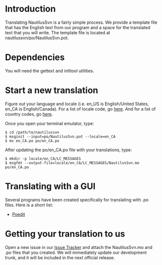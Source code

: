 # Introduction #

Translating NautilusSvn is a fairly simple process.  We provide a template file that has the English text from our program and a space for the translated text that you will write.  The template file is located at nautilussvn/po/NautilusSvn.pot.

# Dependencies #

You will need the gettext and intltool utilities.

# Start a new translation #

Figure out your language and locale (i.e. en\_US is English/United States, en\_CA is English/Canada).  For a list of locale code, go [here](http://www.loc.gov/standards/iso639-2/php/code_list.php).  And for a list of country codes, go [here](http://www.iso.org/iso/country_codes/iso_3166_code_lists/english_country_names_and_code_elements.htm).

Once you open your terminal emulator, type:
```
$ cd /path/to/nautilussvn
$ msginit --input=po/NautilusSvn.pot --locale=en_CA
$ mv en_CA.po po/en_CA.po
```

After updating the po/en\_CA.po file with your translations, type:
```
$ mkdir -p locale/en_CA/LC_MESSAGES
$ msgfmt --output-file=locale/en_CA/LC_MESSAGES/NautilusSvn.mo po/en_CA.po
```

# Translating with a GUI #

Several programs have been created specifically for translating with .po files.  Here is a short list:

  * [Poedit](http://www.poedit.net/)

# Getting your translation to us #

Open a new issue in our [Issue Tracker](http://code.google.com/p/nautilussvn/wiki/Issues?tm=3) and attach the NautilusSvn.mo and .po files that you created.  We will immediately update our development trunk, and it will be included in the next official release.
